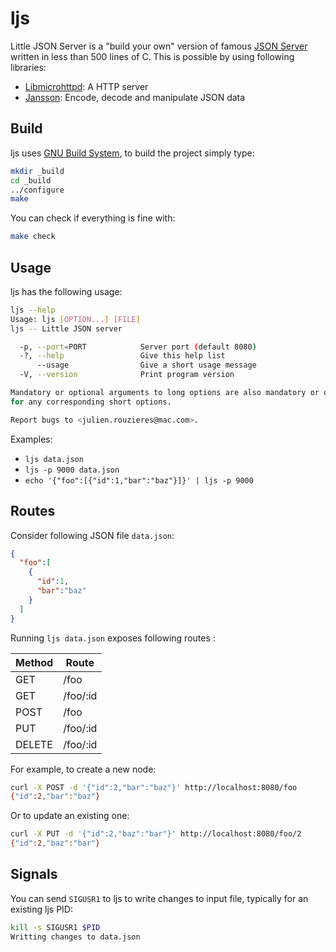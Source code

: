 ljs
===

Little JSON Server is a "build your own" version of famous [JSON Server][1]
written in less than 500 lines of C. This is possible by using following
libraries:

* [Libmicrohttpd][2]: A HTTP server
* [Jansson][3]: Encode, decode and manipulate JSON data

Build
-----

ljs uses [GNU Build System][4], to build the project simply type:

```sh
mkdir _build
cd _build
../configure
make
```

You can check if everything is fine with:

```sh
make check
```

Usage
-----

ljs has the following usage:

```sh
ljs --help
Usage: ljs [OPTION...] [FILE]
ljs -- Little JSON server

  -p, --port=PORT            Server port (default 8080)
  -?, --help                 Give this help list
      --usage                Give a short usage message
  -V, --version              Print program version

Mandatory or optional arguments to long options are also mandatory or optional
for any corresponding short options.

Report bugs to <julien.rouzieres@mac.com>.
```

Examples:

* `ljs data.json`
* `ljs -p 9000 data.json`
* `echo '{"foo":[{"id":1,"bar":"baz"}]}' | ljs -p 9000`

Routes
------

Consider following JSON file `data.json`:

```json
{
  "foo":[
    {
      "id":1,
      "bar":"baz"
    }
  ]
}
```

Running `ljs data.json` exposes following routes :

| Method | Route
| ------ | -----
| GET | /foo
| GET | /foo/:id
| POST | /foo
| PUT | /foo/:id
| DELETE | /foo/:id

For example, to create a new node:

```sh
curl -X POST -d '{"id":2,"bar":"baz"}' http://localhost:8080/foo
{"id":2,"bar":"baz"}
```

Or to update an existing one:

```sh
curl -X PUT -d '{"id":2,"baz":"bar"}' http://localhost:8080/foo/2
{"id":2,"baz":"bar"}
```

Signals
-------

You can send `SIGUSR1` to ljs to write changes to input file, typically for
an existing ljs PID:

```sh
kill -s SIGUSR1 $PID
Writting changes to data.json
```

[1]: https://github.com/typicode/json-server
[2]: https://www.gnu.org/software/libmicrohttpd
[3]: https://digip.org/jansson
[4]: https://www.gnu.org/software/automake/manual/html_node/GNU-Build-System.html
